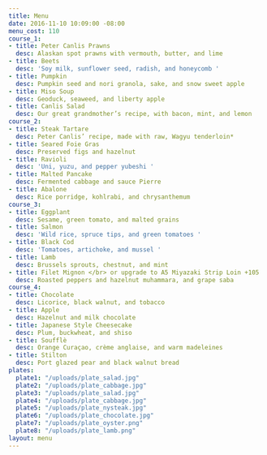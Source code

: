 ```yaml
---
title: Menu
date: 2016-11-10 10:09:00 -08:00
menu_cost: 110
course_1:
- title: Peter Canlis Prawns
  desc: Alaskan spot prawns with vermouth, butter, and lime
- title: Beets
  desc: 'Soy milk, sunflower seed, radish, and honeycomb '
- title: Pumpkin
  desc: Pumpkin seed and nori granola, sake, and snow sweet apple
- title: Miso Soup
  desc: Geoduck, seaweed, and liberty apple
- title: Canlis Salad
  desc: Our great grandmother’s recipe, with bacon, mint, and lemon
course_2:
- title: Steak Tartare
  desc: Peter Canlis’ recipe, made with raw, Wagyu tenderloin*
- title: Seared Foie Gras
  desc: Preserved figs and hazelnut
- title: Ravioli
  desc: 'Uni, yuzu, and pepper yubeshi '
- title: Malted Pancake
  desc: Fermented cabbage and sauce Pierre
- title: Abalone
  desc: Rice porridge, kohlrabi, and chrysanthemum
course_3:
- title: Eggplant
  desc: Sesame, green tomato, and malted grains
- title: Salmon
  desc: 'Wild rice, spruce tips, and green tomatoes '
- title: Black Cod
  desc: 'Tomatoes, artichoke, and mussel '
- title: Lamb
  desc: Brussels sprouts, chestnut, and mint
- title: Filet Mignon </br> or upgrade to A5 Miyazaki Strip Loin +105
  desc: Roasted peppers and hazelnut muhammara, and grape saba
course_4:
- title: Chocolate
  desc: Licorice, black walnut, and tobacco
- title: Apple
  desc: Hazelnut and milk chocolate
- title: Japanese Style Cheesecake
  desc: Plum, buckwheat, and shiso
- title: Soufflè
  desc: Orange Curaçao, crème anglaise, and warm madeleines
- title: Stilton
  desc: Port glazed pear and black walnut bread
plates:
  plate1: "/uploads/plate_salad.jpg"
  plate2: "/uploads/plate_cabbage.jpg"
  plate3: "/uploads/plate_salad.jpg"
  plate4: "/uploads/plate_cabbage.jpg"
  plate5: "/uploads/plate_nysteak.jpg"
  plate6: "/uploads/plate_chocolate.jpg"
  plate7: "/uploads/plate_oyster.png"
  plate8: "/uploads/plate_lamb.png"
layout: menu
---
```


